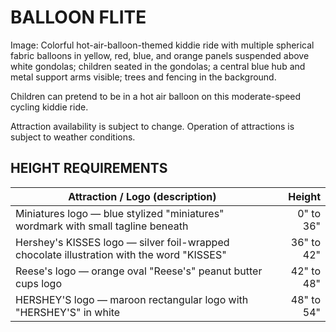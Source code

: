 # BALLOON FLITE

Image: Colorful hot-air-balloon-themed kiddie ride with multiple spherical fabric balloons in yellow, red, blue, and orange panels suspended above white gondolas; children seated in the gondolas; a central blue hub and metal support arms visible; trees and fencing in the background.

Children can pretend to be in a hot air balloon on this moderate-speed cycling kiddie ride.

Attraction availability is subject to change. Operation of attractions is subject to weather conditions.

## HEIGHT REQUIREMENTS

| Attraction / Logo (description) | Height |
|---|---:|
| Miniatures logo — blue stylized "miniatures" wordmark with small tagline beneath | 0" to 36" |
| Hershey's KISSES logo — silver foil-wrapped chocolate illustration with the word "KISSES" | 36" to 42" |
| Reese's logo — orange oval "Reese's" peanut butter cups logo | 42" to 48" |
| HERSHEY'S logo — maroon rectangular logo with "HERSHEY'S" in white | 48" to 54" |
